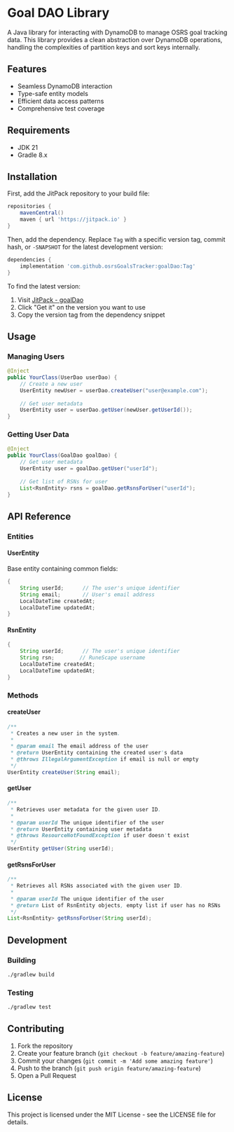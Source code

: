 # Goal DAO Library

A Java library for interacting with DynamoDB to manage OSRS goal tracking data. This library provides a clean abstraction over DynamoDB operations, handling the complexities of partition keys and sort keys internally.

## Features

- Seamless DynamoDB interaction
- Type-safe entity models
- Efficient data access patterns
- Comprehensive test coverage

## Requirements

- JDK 21
- Gradle 8.x

## Installation

First, add the JitPack repository to your build file:

```groovy
repositories {
    mavenCentral()
    maven { url 'https://jitpack.io' }
}
```

Then, add the dependency. Replace `Tag` with a specific version tag, commit hash, or `-SNAPSHOT` for the latest development version:

```groovy
dependencies {
    implementation 'com.github.osrsGoalsTracker:goalDao:Tag'
}
```

To find the latest version:
1. Visit [JitPack - goalDao](https://jitpack.io/#osrsGoalsTracker/goalDao)
2. Click "Get it" on the version you want to use
3. Copy the version tag from the dependency snippet

## Usage

### Managing Users
```java
@Inject
public YourClass(UserDao userDao) {
    // Create a new user
    UserEntity newUser = userDao.createUser("user@example.com");
    
    // Get user metadata
    UserEntity user = userDao.getUser(newUser.getUserId());
}
```

### Getting User Data

```java
@Inject
public YourClass(GoalDao goalDao) {
    // Get user metadata
    UserEntity user = goalDao.getUser("userId");
    
    // Get list of RSNs for user
    List<RsnEntity> rsns = goalDao.getRsnsForUser("userId");
}
```

## API Reference

### Entities

#### UserEntity
Base entity containing common fields:
```java
{
    String userId;      // The user's unique identifier
    String email;       // User's email address
    LocalDateTime createdAt;
    LocalDateTime updatedAt;
}
```

#### RsnEntity
```java
{
    String userId;      // The user's unique identifier
    String rsn;        // RuneScape username
    LocalDateTime createdAt;
    LocalDateTime updatedAt;
}
```

### Methods

#### createUser
```java
/**
 * Creates a new user in the system.
 *
 * @param email The email address of the user
 * @return UserEntity containing the created user's data
 * @throws IllegalArgumentException if email is null or empty
 */
UserEntity createUser(String email);
```

#### getUser
```java
/**
 * Retrieves user metadata for the given user ID.
 *
 * @param userId The unique identifier of the user
 * @return UserEntity containing user metadata
 * @throws ResourceNotFoundException if user doesn't exist
 */
UserEntity getUser(String userId);
```

#### getRsnsForUser
```java
/**
 * Retrieves all RSNs associated with the given user ID.
 *
 * @param userId The unique identifier of the user
 * @return List of RsnEntity objects, empty list if user has no RSNs
 */
List<RsnEntity> getRsnsForUser(String userId);
```

## Development

### Building
```bash
./gradlew build
```

### Testing
```bash
./gradlew test
```

## Contributing

1. Fork the repository
2. Create your feature branch (`git checkout -b feature/amazing-feature`)
3. Commit your changes (`git commit -m 'Add some amazing feature'`)
4. Push to the branch (`git push origin feature/amazing-feature`)
5. Open a Pull Request

## License

This project is licensed under the MIT License - see the LICENSE file for details. 